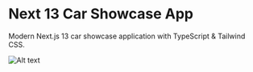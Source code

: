 # Next 13 Car Showcase App

Modern Next.js 13 car showcase application with TypeScript & Tailwind CSS.

![Alt text](/.github/screen.png?raw=true)


